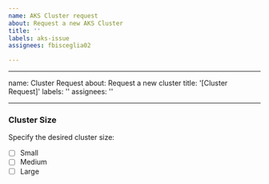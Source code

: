```yaml
---
name: AKS Cluster request
about: Request a new AKS Cluster
title: ''
labels: aks-issue
assignees: fbisceglia02

---
```


---
name: Cluster Request
about: Request a new cluster
title: '[Cluster Request]'
labels: ''
assignees: ''

---

### Cluster Size
Specify the desired cluster size:
- [ ] Small
- [ ] Medium
- [ ] Large
